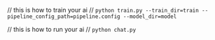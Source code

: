 // this is how to train your ai
// `python train.py --train_dir=train --pipeline_config_path=pipeline.config --model_dir=model`

// this is how to run your ai
// `python chat.py`